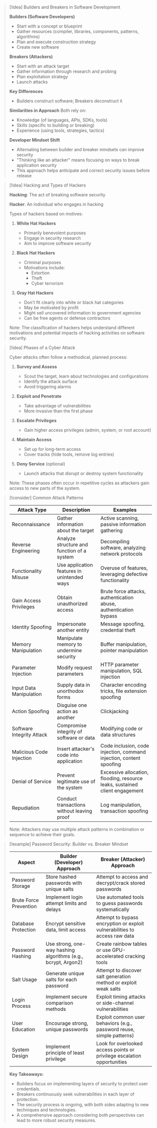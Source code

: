 > [!idea] Builders and Breakers in Software Development
> 
> **Builders (Software Developers)**
> - Start with a concept or blueprint
> - Gather resources (compiler, libraries, components, patterns, algorithms)
> - Plan and execute construction strategy
> - Create new software
> 
> **Breakers (Attackers)**
> - Start with an attack target
> - Gather information through research and probing
> - Plan exploitation strategy
> - Launch attacks
> 
> **Key Differences**
> - Builders construct software; Breakers deconstruct it
> 
> **Similarities in Approach**
> Both rely on:
> - Knowledge (of languages, APIs, SDKs, tools)
> - Skills (specific to building or breaking)
> - Experience (using tools, strategies, tactics)
> 
> **Developer Mindset Shift**
> - Alternating between builder and breaker mindsets can improve security
> - "Thinking like an attacker" means focusing on ways to break application security
> - This approach helps anticipate and correct security issues before release


> [!idea] Hacking and Types of Hackers
> 
> **Hacking**: The act of breaking software security
> 
> **Hacker**: An individual who engages in hacking
> 
> Types of hackers based on motives:
> 
> 1. **White Hat Hackers**
>    - Primarily benevolent purposes
>    - Engage in security research
>    - Aim to improve software security
> 
> 2. **Black Hat Hackers**
>    - Criminal purposes
>    - Motivations include:
>      - Extortion
>      - Theft
>      - Cyber terrorism
> 
> 3. **Gray Hat Hackers**
>    - Don't fit clearly into white or black hat categories
>    - May be motivated by profit
>    - Might sell uncovered information to government agencies
>    - Can be free agents or defense contractors
> 
> Note: The classification of hackers helps understand different motivations and potential impacts of hacking activities on software security.


> [!idea] Phases of a Cyber Attack
> 
> Cyber attacks often follow a methodical, planned process:
> 
> 1. **Survey and Assess**
>    - Scout the target, learn about technologies and configurations
>    - Identify the attack surface
>    - Avoid triggering alarms
> 
> 2. **Exploit and Penetrate**
>    - Take advantage of vulnerabilities
>    - More invasive than the first phase
> 
> 3. **Escalate Privileges**
>    - Gain higher access privileges (admin, system, or root account)
> 
> 4. **Maintain Access**
>    - Set up for long-term access
>    - Cover tracks (hide tools, remove log entries)
> 
> 5. **Deny Service** (optional)
>    - Launch attacks that disrupt or destroy system functionality
> 
> Note: These phases often occur in repetitive cycles as attackers gain access to new parts of the system.


> [!consider] Common Attack Patterns
> 
> | Attack Type | Description | Examples |
> |-------------|-------------|----------|
> | Reconnaissance | Gather information about the target | Active scanning, passive information gathering |
> | Reverse Engineering | Analyze structure and function of a system | Decompiling software, analyzing network protocols |
> | Functionality Misuse | Use application features in unintended ways | Overuse of features, leveraging defective functionality |
> | Gain Access Privileges | Obtain unauthorized access | Brute force attacks, authentication abuse, authentication bypass |
> | Identity Spoofing | Impersonate another entity | Message spoofing, credential theft |
> | Memory Manipulation | Manipulate memory to undermine security | Buffer manipulation, pointer manipulation |
> | Parameter Injection | Modify request parameters | HTTP parameter manipulation, SQL injection |
> | Input Data Manipulation | Supply data in unorthodox forms | Character encoding tricks, file extension spoofing |
> | Action Spoofing | Disguise one action as another | Clickjacking |
> | Software Integrity Attack | Compromise integrity of software or data | Modifying code or data structures |
> | Malicious Code Injection | Insert attacker's code into application | Code inclusion, code injection, command injection, content spoofing |
> | Denial of Service | Prevent legitimate use of the system | Excessive allocation, flooding, resource leaks, sustained client engagement |
> | Repudiation | Conduct transactions without leaving proof | Log manipulation, transaction spoofing |
> 
> Note: Attackers may use multiple attack patterns in combination or sequence to achieve their goals.


> [!example] Password Security: Builder vs. Breaker Mindset
> 
> | Aspect | Builder (Developer) Approach | Breaker (Attacker) Approach |
> |--------|------------------------------|---------------------------|
> | Password Storage | Store hashed passwords with unique salts | Attempt to access and decrypt/crack stored passwords |
> | Brute Force Prevention | Implement login attempt limits and delays | Use automated tools to guess passwords systematically |
> | Database Protection | Encrypt sensitive data, limit access | Attempt to bypass encryption or exploit vulnerabilities to access raw data |
> | Password Hashing | Use strong, one-way hashing algorithms (e.g., bcrypt, Argon2) | Create rainbow tables or use GPU-accelerated cracking tools |
> | Salt Usage | Generate unique salts for each password | Attempt to discover salt generation method or exploit weak salts |
> | Login Process | Implement secure comparison methods | Exploit timing attacks or side-channel vulnerabilities |
> | User Education | Encourage strong, unique passwords | Exploit common user behaviors (e.g., password reuse, simple patterns) |
> | System Design | Implement principle of least privilege | Look for overlooked access points or privilege escalation opportunities |
> 
> **Key Takeaways:**
> - Builders focus on implementing layers of security to protect user credentials.
> - Breakers continuously seek vulnerabilities in each layer of protection.
> - The security process is ongoing, with both sides adapting to new techniques and technologies.
> - A comprehensive approach considering both perspectives can lead to more robust security measures.

